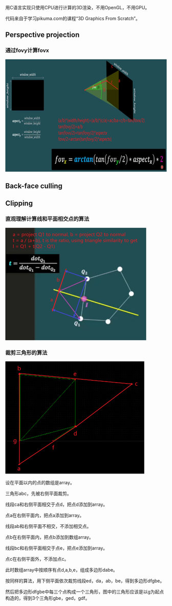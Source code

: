  
用C语言实现只使用CPU进行计算的3D渲染，不用OpenGL，不用GPU。

代码来自于学习pikuma.com的课程“3D Graphics From Scratch”。

## Perspective projection
### 通过fovy计算fovx
<img src="./assets/images/calculate_fovx_by_fovy.png" height="350">

## Back-face culling

## Clipping
### 直观理解计算线和平面相交点的算法

<img src="./assets/images/intersection_of_line_and_plane.png" height="350">

### 裁剪三角形的算法

<img src="./assets/images/clipping_triangle_by_right_and_bottom_plane.png" height="350">

设在平面以内的点的数组是array。

三角形abc，先被右侧平面裁剪。

线段ca和右侧平面相交于点d，把点d添加到array。

点a在右侧平面内，把点a添加到array。

线段ab和右侧平面不相交，不添加相交点。

点b在右侧平面内，把点b添加到数组array。

线段bc和右侧平面相交于点e，把点e添加到array。

点c在右侧平面外，不添加点c。

此时数组array中按顺序有点d,a,b,e，组成多边形dabe。

按同样的算法，用下侧平面依次裁剪线段ed，da，ab，be，得到多边形dfgbe。

然后把多边形dfgbe中每三个点构成一个三角形，图中的三角形应该是以g为起点构造的，得到3个三角形gbe，ged，gdf。

